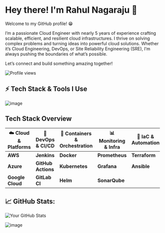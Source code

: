 # Hey there! I'm Rahul Nagaraju 👋

Welcome to my GitHub profile! 😁

I’m a passionate Cloud Engineer with nearly 5 years of experience crafting scalable, efficient, and resilient cloud infrastructures. I thrive on solving complex problems and turning ideas into powerful cloud solutions. Whether it’s Cloud Engineering, DevOps, or Site Reliability Engineering (SRE), I’m always pushing the boundaries of what’s possible.

Let’s connect and build something amazing together!

![Profile views](https://komarev.com/ghpvc/?username=rahulnagaraju&label=Profile%20views&color=0e75b6&style=flat)

## ⚡ Tech Stack & Tools I Use
![image](https://github.com/user-attachments/assets/4db2f437-8721-4dbb-9f23-3746720d7512)

## Tech Stack Overview

| ☁️ **Cloud & Platforms** | 🔧 **DevOps & CI/CD** | 🐳 **Containers & Orchestration** | 📊 **Monitoring & Infra** | 🚀 **IaC & Automation** |
|--------------------------|-----------------------|---------------------------------|---------------------------|-------------------------|
| **AWS**                  | **Jenkins**           | **Docker**                     | **Prometheus**            | **Terraform**            |
| **Azure**                | **GitHub Actions**    | **Kubernetes**                 | **Grafana**               | **Ansible**              |
| **Google Cloud**         | **GitLab CI**         | **Helm**                       | **SonarQube**             |                         |



## 📈 GitHub Stats:
![Your GitHub Stats](https://github-readme-stats.vercel.app/api?username=SChavan91&show_icons=true&count_private=true)








![image](https://github.com/user-attachments/assets/bfc547f4-9ae3-49dd-bc79-6ebd35cd51fe)












